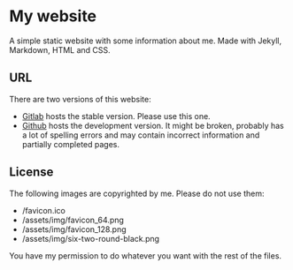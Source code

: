 # My website
A simple static website with some information about me.
Made with Jekyll, Markdown, HTML and CSS.

## URL
There are two versions of this website:
 - [Gitlab](https://six-two.gitlab.io/) hosts the stable version. Please use this one.
 - [Github](https://six-two.github.io/) hosts the development version. It might be broken, probably has a lot of spelling errors and may contain incorrect information and partially completed pages.

## License
The following images are copyrighted by me. Please do not use them:
 - /favicon.ico
 - /assets/img/favicon_64.png
 - /assets/img/favicon_128.png
 - /assets/img/six-two-round-black.png

You have my permission to do whatever you want with the rest of the files.
